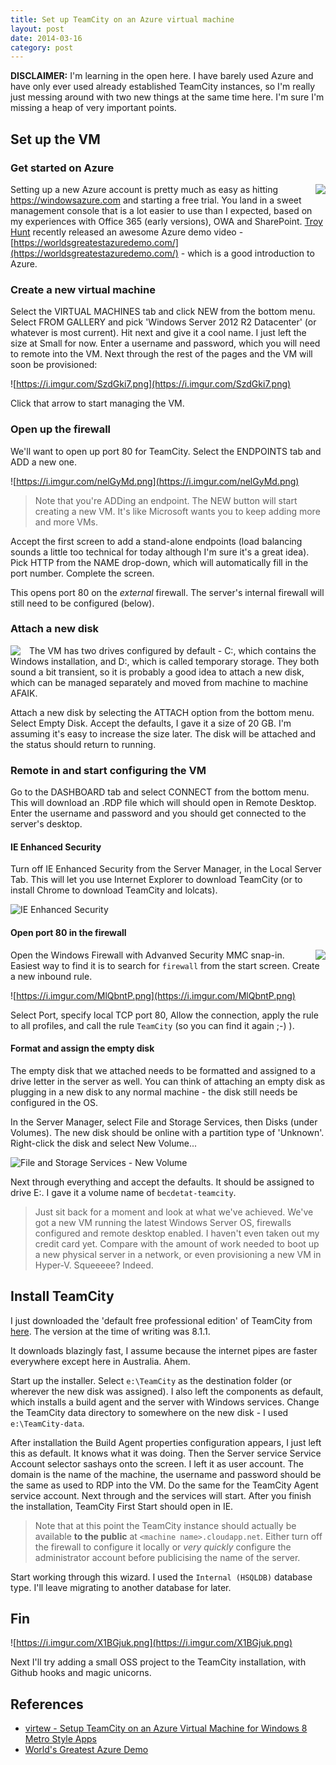 ```yaml
---
title: Set up TeamCity on an Azure virtual machine
layout: post
date: 2014-03-16
category: post
---
```


**DISCLAIMER:** I'm learning in the open here. I have barely used Azure and have only ever used already established TeamCity instances, so I'm really just messing around with two new things at the same time here. I'm sure I'm missing a heap of very important points.


## Set up the VM


### Get started on Azure

<img src="https://i.imgur.com/AsSmaMo.png" style="float:right"/> Setting up a new Azure account is pretty much as easy as hitting <https://windowsazure.com> and starting a free trial. You land in a sweet management console that is a lot easier to use than I expected, based on my experiences with Office 365 (early versions), OWA and SharePoint. [Troy Hunt](https://www.troyhunt.com/) recently released an awesome Azure demo video - [https://worldsgreatestazuredemo.com/](https://worldsgreatestazuredemo.com/) - which is a good introduction to Azure.


### Create a new virtual machine

Select the VIRTUAL MACHINES tab and click NEW from the bottom menu. Select FROM GALLERY and pick 'Windows Server 2012 R2 Datacenter' (or whatever is most current). Hit next and give it a cool name. I just left the size at Small for now. Enter a username and password, which you will need to remote into the VM. Next through the rest of the pages and the VM will soon be provisioned:

![https://i.imgur.com/SzdGki7.png](https://i.imgur.com/SzdGki7.png)

Click that arrow to start managing the VM. 


### Open up the firewall

We'll want to open up port 80 for TeamCity. Select the ENDPOINTS tab and ADD a new one. 

![https://i.imgur.com/nelGyMd.png](https://i.imgur.com/nelGyMd.png)

> Note that you're ADDing an endpoint. The NEW button will start creating a new VM. It's like Microsoft wants you to keep adding more and more VMs.

Accept the first screen to add a stand-alone endpoints (load balancing sounds a little too technical for today although I'm sure it's a great idea). Pick HTTP from the NAME drop-down, which will automatically fill in the port number. Complete the screen.

This opens port 80 on the *external* firewall. The server's internal firewall will still need to be configured (below).


### Attach a new disk

<img src="https://i.imgur.com/4Znf3hr.png" style="float: left; padding-right: 1em;"/> The VM has two drives configured by default - C:, which contains the Windows installation, and D:, which is called temporary storage. They both sound a bit transient, so it is probably a good idea to attach a new disk, which can be managed separately and moved from machine to machine AFAIK. 
 
Attach a new disk by selecting the ATTACH option from the bottom menu. Select Empty Disk.  Accept the defaults, I gave it a size of 20 GB. I'm assuming it's easy to increase the size later. The disk will be attached and the status should return to running.


### Remote in and start configuring the VM

Go to the DASHBOARD tab and select CONNECT from the bottom menu. This will download an .RDP file which will should open in Remote Desktop. Enter the username and password and you should get connected to the server's desktop.


#### IE Enhanced Security
Turn off IE Enhanced Security from the Server Manager, in the Local Server Tab. This will let you use Internet Explorer to download TeamCity (or to install Chrome to download TeamCity and lolcats).

![IE Enhanced Security](https://i.imgur.com/N5ouyt1.png)


#### Open port 80 in the firewall

<img src="https://i.imgur.com/376xLMi.png" style="float:right"/> Open the Windows Firewall with Advanved Security MMC snap-in. Easiest way to find it is to search for `firewall` from the start screen. Create a new inbound rule.

![https://i.imgur.com/MlQbntP.png](https://i.imgur.com/MlQbntP.png)

Select Port, specify local TCP port 80, Allow the connection, apply the rule to all profiles, and call the rule `TeamCity` (so you can find it again ;-) ).


#### Format and assign the empty disk

The empty disk that we attached needs to be formatted and assigned to a drive letter in the server as well. You can think of attaching an empty disk as plugging in a new disk to any normal machine - the disk still needs be configured in the OS.

In the Server Manager, select File and Storage Services, then Disks (under Volumes). The new disk should be online with a partition type of 'Unknown'. Right-click the disk and select New Volume...

![File and Storage Services - New Volume](https://i.imgur.com/vgarRGg.png)

Next through everything and accept the defaults. It should be assigned to drive E:. I gave it a volume name of `becdetat-teamcity`.

> Just sit back for a moment and look at what we've achieved. We've got a new VM running the latest Windows Server OS, firewalls configured and remote desktop enabled. I haven't even taken out my credit card yet. Compare with the amount of work needed to boot up a new physical server in a network, or even provisioning a new VM in Hyper-V. Squeeeee? Indeed.


## Install TeamCity

I just downloaded the 'default free professional edition' of TeamCity from [here](https://www.jetbrains.com/teamcity/download/). The version at the time of writing was 8.1.1.

It downloads blazingly fast, I assume because the internet pipes are faster everywhere except here in Australia. Ahem.

Start up the installer. Select `e:\TeamCity` as the destination folder (or wherever the new disk was assigned). I also left the components as default, which installs a build agent and the server with Windows services. Change the TeamCity data directory to somewhere on the new disk - I used `e:\TeamCity-data`.

After installation the Build Agent properties configuration appears, I just left this as default. It knows what it was doing. Then the Server service Service Account selector sashays onto the screen. I left it as user account. The domain is the name of the machine, the username and password should be the same as used to RDP into the VM. Do the same for the TeamCity Agent service account. Next through and the services will start. After you finish the installation, TeamCity First Start should open in IE.

> Note that at this point the TeamCity instance should actually be available **to the public** at `<machine name>.cloudapp.net`. Either turn off the firewall to configure it locally or _very quickly_ configure the administrator account before publicising the name of the server.

Start working through this wizard. I used the `Internal (HSQLDB)` database type. I'll leave migrating to another database for later.

## Fin

![https://i.imgur.com/X1BGjuk.png](https://i.imgur.com/X1BGjuk.png)

Next I'll try adding a small OSS project to the TeamCity installation, with Github hooks and magic unicorns.


## References

- [virtew - Setup TeamCity on an Azure Virtual Machine for Windows 8 Metro Style Apps](https://blog.virtew.com/2012/08/18/setup-teamcity-on-an-azure-virtual-machine-for-windows-8-metro-style-apps/)
- [World's Greatest Azure Demo](https://worldsgreatestazuredemo.com/)